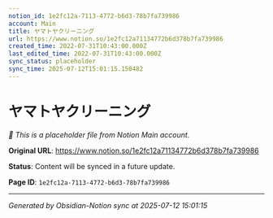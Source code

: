 ```yaml
---
notion_id: 1e2fc12a-7113-4772-b6d3-78b7fa739986
account: Main
title: ヤマトヤクリーニング
url: https://www.notion.so/1e2fc12a71134772b6d378b7fa739986
created_time: 2022-07-31T10:43:00.000Z
last_edited_time: 2022-07-31T10:43:00.000Z
sync_status: placeholder
sync_time: 2025-07-12T15:01:15.150482
---
```


# ヤマトヤクリーニング

*🔄 This is a placeholder file from Notion Main account.*

**Original URL**: https://www.notion.so/1e2fc12a71134772b6d378b7fa739986

**Status**: Content will be synced in a future update.

**Page ID**: `1e2fc12a-7113-4772-b6d3-78b7fa739986`

---

*Generated by Obsidian-Notion sync at 2025-07-12 15:01:15*
